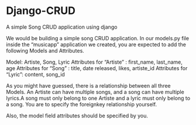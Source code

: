 # Django-CRUD
A simple Song CRUD application using django

We would be building a simple song CRUD application. In our models.py file inside the “musicapp” application we created, you are expected to add the following Models and Attributes.

Model: Artiste, Song, Lyric
Attributes for “Artiste” : first_name, last_name, age
Attributes for “Song” : title, date released, likes, artiste_id
Attributes for “Lyric”: content, song_id
 
As you might have guessed, there is a relationship between all three Models. An Artiste can have multiple songs, and a song can have multiple lyrics.A song must only belong to one Artiste and a lyric must only belong to a song. You are to specify the foreignkey relationship yourself.

Also, the model field attributes should be specified by you. 